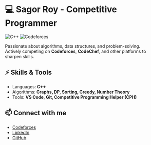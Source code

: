 # 💻 Sagor Roy - Competitive Programmer

![C++](https://img.shields.io/badge/Language-C++-blue)
![Codeforces](https://img.shields.io/badge/Codeforces-900+-orange)

Passionate about algorithms, data structures, and problem-solving.  
Actively competing on **Codeforces**, **CodeChef**, and other platforms to sharpen skills.

## ⚡ Skills & Tools

- Languages: **C++**
- Algorithms: **Graphs, DP, Sorting, Greedy, Number Theory**
- Tools: **VS Code, Git, Competitive Programming Helper (CPH)**

## 📫 Connect with me

- [Codeforces](https://codeforces.com/profile/sagorroy2.0)
- [LinkedIn](https://www.linkedin.com/in/sagor-roy-3a5417249/)
- [GitHub](https://github.com/sagorroy2003)
